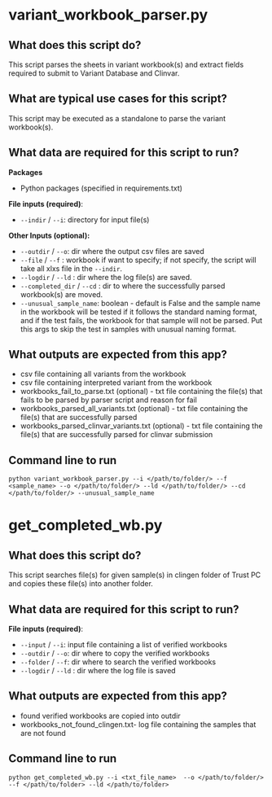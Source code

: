 # variant_workbook_parser.py

## What does this script do?

This script parses the sheets in variant workbook(s) and extract fields required to submit to Variant Database and Clinvar.

## What are typical use cases for this script?

This script may be executed as a standalone to parse the variant workbook(s).

## What data are required for this script to run?

**Packages**

* Python packages (specified in requirements.txt)

**File inputs (required)**:

- `--indir` / `--i`: directory for input file(s)

**Other Inputs (optional):**

- `--outdir` / `--o`: dir where the output csv files are saved  
- `--file` / `--f` : workbook if want to specify; if not specify, the script will take all xlxs file in the `--indir`. 
- `--logdir` / `--ld` : dir where the log file(s) are saved. 
- `--completed_dir` / `--cd` : dir to where the successfully parsed workbook(s) are moved. 
- `--unusual_sample_name`: boolean - default is False and the sample name in the workbook will be tested if it follows the standard naming format, and if the test fails, the workbook for that sample will not be parsed. Put this args to skip the test in samples with unusual naming format.

## What outputs are expected from this app?
- csv file containing all variants from the workbook
- csv file containing interpreted variant from the workbook
- workbooks_fail_to_parse.txt (optional) - txt file containing the file(s) that fails to be parsed by parser script and reason for fail
- workbooks_parsed_all_variants.txt (optional) - txt file containing the file(s) that are successfully parsed 
- workbooks_parsed_clinvar_variants.txt (optional) - txt file containing the file(s) that are successfully parsed for clinvar submission


## Command line to run 
```python variant_workbook_parser.py --i </path/to/folder/> --f <sample_name> --o </path/to/folder/> --ld </path/to/folder/> --cd  </path/to/folder/> --unusual_sample_name```

# get_completed_wb.py

## What does this script do?

This script searches file(s) for given sample(s) in clingen folder of Trust PC and copies these file(s) into another folder.

## What data are required for this script to run?

**File inputs (required)**:

- `--input` / `--i`: input file containing a list of verified workbooks 
- `--outdir` / `--o`: dir where to copy the verified workbooks 
- `--folder` / `--f`: dir where to search the verified workbooks
- `--logdir` / `--ld` : dir where the log file is saved
## What outputs are expected from this app?
- found verified workbooks are copied into outdir
- workbooks_not_found_clingen.txt- log file containing the samples that are not found

## Command line to run 
```python get_completed_wb.py --i <txt_file_name>  --o </path/to/folder/> --f </path/to/folder> --ld </path/to/folder>```